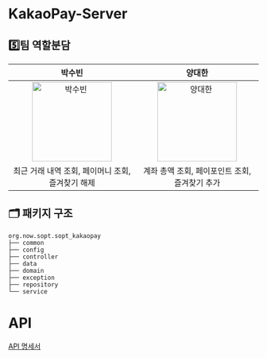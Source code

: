 # KakaoPay-Server


## 5️⃣팀 역할분담

|      박수빈       |          양대한         |                                                                                                            
| :------------------------------------------------------------------------------: | :---------------------------------------------------------------------------------------------------------------------------------------------------: | 
| [<img width="160px" alt="박수빈" src="https://github.com/NOW-SOPT-SERVER/.github/assets/79795051/24e2ad18-c6a5-4abe-ae67-18a573b4a677">](https://github.com/elive7)   | [<img width="160px" alt="양대한" src="https://github.com/NOW-SOPT-SERVER/.github/assets/79795051/b12c6fee-f90b-4ab9-904f-994bc5cc0ee5">](https://github.com/Yangdaehan)   |                  
| 최근 거래 내역 조회, 페이머니 조회, 즐겨찾기 해제 | 계좌 총액 조회, 페이포인트 조회, 즐겨찾기 추가 |


## 🗂️ 패키지 구조
```
org.now.sopt.sopt_kakaopay
├── common
├── config
├── controller
├── data
├── domain
├── exception
├── repository
└── service
```

# API 
[API 명세서](https://petite-blizzard-e22.notion.site/Api-0df47a874ea648d6989a0840b1fc5159)
